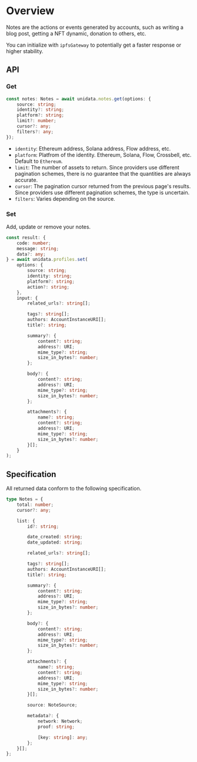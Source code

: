 # Overview

<Logos type="Notes" />

Notes are the actions or events generated by accounts, such as writing a blog post, getting a NFT dynamic, donation to others, etc.

You can initialize with `ipfsGateway` to potentially get a faster response or higher stability.

## API

### Get

```ts
const notes: Notes = await unidata.notes.get(options: {
    source: string;
    identity?: string;
    platform?: string;
    limit?: number;
    cursor?: any;
    filters?: any;
});
```

-   `identity`: Ethereum address, Solana address, Flow address, etc.
-   `platform`: Platfrom of the identity. Ethereum, Solana, Flow, Crossbell, etc. Default to `Ethereum`.
-   `limit`: The number of assets to return. Since providers use different pagination schemes, there is no guarantee that the quantities are always accurate.
-   `cursor`: The pagination cursor returned from the previous page's results. Since providers use different pagination schemes, the type is uncertain.
-   `filters`: Varies depending on the source.

### Set

Add, update or remove your notes.

```ts
const result: {
    code: number;
    message: string;
    data?: any;
} = await unidata.profiles.set(
    options: {
        source: string;
        identity: string;
        platform?: string;
        action?: string;
    },
    input: {
        related_urls?: string[];

        tags?: string[];
        authors: AccountInstanceURI[];
        title?: string;

        summary?: {
            content?: string;
            address?: URI;
            mime_type?: string;
            size_in_bytes?: number;
        };

        body?: {
            content?: string;
            address?: URI;
            mime_type?: string;
            size_in_bytes?: number;
        };

        attachments?: {
            name?: string;
            content?: string;
            address?: URI;
            mime_type?: string;
            size_in_bytes?: number;
        }[];
    }
);
```

## Specification

All returned data conform to the following specification.

```ts
type Notes = {
    total: number;
    cursor?: any;

    list: {
        id?: string;

        date_created: string;
        date_updated: string;

        related_urls?: string[];

        tags?: string[];
        authors: AccountInstanceURI[];
        title?: string;

        summary?: {
            content?: string;
            address?: URI;
            mime_type?: string;
            size_in_bytes?: number;
        };

        body?: {
            content?: string;
            address?: URI;
            mime_type?: string;
            size_in_bytes?: number;
        };

        attachments?: {
            name?: string;
            content?: string;
            address?: URI;
            mime_type?: string;
            size_in_bytes?: number;
        }[];

        source: NoteSource;

        metadata?: {
            network: Network;
            proof: string;

            [key: string]: any;
        };
    }[];
};
```
